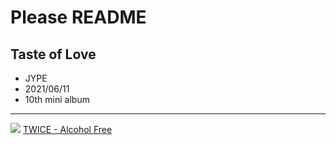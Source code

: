 # Please README

Taste of Love
---
- JYPE
- 2021/06/11
- 10th mini album
---

![](https://www.bing.com/images/search?view=detailV2&ccid=0B9rBt0H&id=3093714CA2C6337017DC6381232799444A5EF4FD&thid=OIP.0B9rBt0HZ1k5iI7SWJ14HQHaEo&mediaurl=https%3a%2f%2fwww.allkpop.com%2fupload%2f2021%2f06%2fcontent%2f231440%2fweb_data%2fallkpop_1624474112_untitled-1.jpg&cdnurl=https%3a%2f%2fth.bing.com%2fth%2fid%2fR.d01f6b06dd07675939888ed2589d781d%3frik%3d%252ffReSkSZJyOBYw%26pid%3dImgRaw%26r%3d0&exph=1080&expw=1728&q=alcohol+free+twice&simid=608029255992164110&FORM=IRPRST&ck=3976D285AB78B197D16ABA0E9C5EC76A&selectedIndex=15&ajaxhist=0&ajaxserp=0)
[TWICE - Alcohol Free](https://www.youtube.com/watch?v=XA2YEHn-A8Q&ab_channel=JYPEntertainment)

